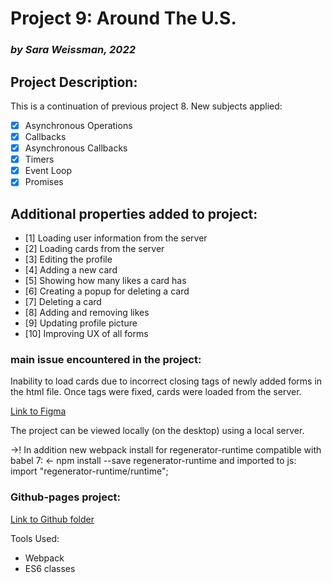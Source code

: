# Project 9: Around The U.S.
### *by Sara Weissman, 2022*

## Project Description:
This is a continuation of previous project 8. New subjects applied: 

- [x] Asynchronous Operations
- [x] Callbacks
- [x] Asynchronous Callbacks
- [x] Timers
- [x] Event Loop
- [x] Promises

## Additional properties added to project:
- [1] Loading user information from the server
- [2] Loading cards from the server
- [3] Editing the profile
- [4] Adding a new card
- [5] Showing how many likes a card has
- [6] Creating a popup for deleting a card
- [7] Deleting a card
- [8] Adding and removing likes 
- [9] Updating profile picture
- [10] Improving UX of all forms

### main issue encountered in the project:
Inability to load cards due to incorrect closing tags of newly added forms in the html file. Once tags were fixed, cards were loaded from the server.


[Link to Figma](https://www.figma.com/file/xQVeb8gprjukPVKXiLXS5T/Sprint-9%3A-Applied-JavaScript?node-id=0%3A1)

The project can be viewed locally (on the desktop) using a local server.

->! In addition new webpack install for regenerator-runtime compatible with babel 7: <-
npm install --save regenerator-runtime
and imported to js: import "regenerator-runtime/runtime";


### Github-pages project:

[Link to Github folder](https://github.com/SaraW011/Around-the-US---Sprint-9--Final-JS)

Tools Used:
* Webpack
* ES6 classes
